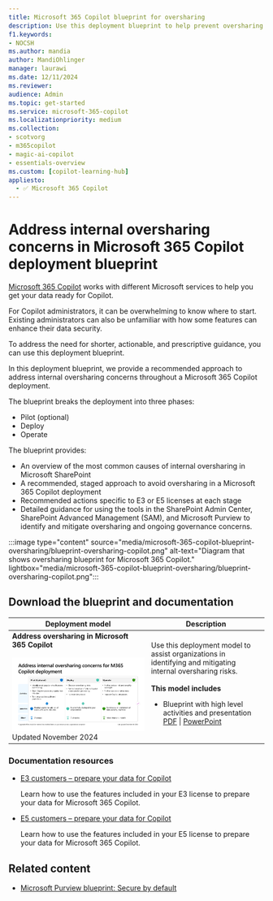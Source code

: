 ```yaml
---
title: Microsoft 365 Copilot blueprint for oversharing
description: Use this deployment blueprint to help prevent oversharing when using Microsoft 365 Copilot.
f1.keywords:
- NOCSH
ms.author: mandia
author: MandiOhlinger
manager: laurawi
ms.date: 12/11/2024
ms.reviewer: 
audience: Admin
ms.topic: get-started
ms.service: microsoft-365-copilot
ms.localizationpriority: medium
ms.collection: 
- scotvorg
- m365copilot
- magic-ai-copilot
- essentials-overview
ms.custom: [copilot-learning-hub]
appliesto:
  - ✅ Microsoft 365 Copilot
---
```


# Address internal oversharing concerns in Microsoft 365 Copilot deployment blueprint

[Microsoft 365 Copilot](microsoft-365-copilot-overview.md) works with different Microsoft services to help you get your data ready for Copilot.

For Copilot administrators, it can be overwhelming to know where to start. Existing administrators can also be unfamiliar with how some features can enhance their data security.

To address the need for shorter, actionable, and prescriptive guidance, you can use this deployment blueprint.

In this deployment blueprint, we provide a recommended approach to address internal oversharing concerns throughout a Microsoft 365 Copilot deployment.

The blueprint breaks the deployment into three phases:

- Pilot (optional)
- Deploy
- Operate

The blueprint provides:  

- An overview of the most common causes of internal oversharing in Microsoft SharePoint
- A recommended, staged approach to avoid oversharing in a Microsoft 365 Copilot deployment
- Recommended actions specific to E3 or E5 licenses at each stage
- Detailed guidance for using the tools in the SharePoint Admin Center, SharePoint Advanced Management (SAM), and Microsoft Purview to identify and mitigate oversharing and ongoing governance concerns.

:::image type="content" source="media/microsoft-365-copilot-blueprint-oversharing/blueprint-oversharing-copilot.png" alt-text="Diagram that shows oversharing blueprint for Microsoft 365 Copilot." lightbox="media/microsoft-365-copilot-blueprint-oversharing/blueprint-oversharing-copilot.png":::

## Download the blueprint and documentation

| Deployment model | Description |
|---|---|
|**Address oversharing in Microsoft 365 Copilot**<br/><br/> [![Address internal oversharing concerns in Microsoft 365 Copilot](media/microsoft-365-copilot-blueprint-oversharing/blueprint-oversharing-copilot.png)](https://aka.ms/Copilot/OversharingBlueprintPDF) <br/> Updated November 2024 | Use this deployment model to assist organizations in identifying and mitigating internal oversharing risks. <br/><br/>**This model includes**<br/><ul><li>Blueprint with high level activities and presentation [PDF](https://aka.ms/Copilot/OversharingBlueprintPDF) \| [PowerPoint](https://aka.ms/Copilot/OversharingBlueprintPPT)</li></ul> |

### Documentation resources

- [E3 customers – prepare your data for Copilot](microsoft-365-copilot-e3-guide.md)

  Learn how to use the features included in your E3 license to prepare your data for Microsoft 365 Copilot.

- [E5 customers – prepare your data for Copilot](microsoft-365-copilot-e5-guide.md)

  Learn how to use the features included in your E5 license to prepare your data for Microsoft 365 Copilot.

## Related content

- [Microsoft Purview blueprint: Secure by default](/purview/deploymentmodels/depmod-securebydefault-intro)
